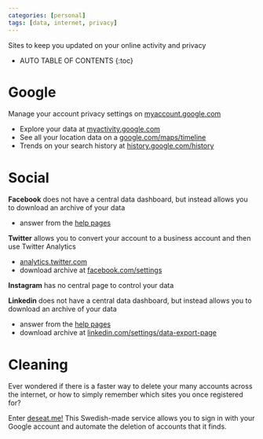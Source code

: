 ```yaml
---
categories: [personal]
tags: [data, internet, privacy]
---
```


Sites to keep you updated on your online activity and privacy

<!-- excerpt separator -->

* AUTO TABLE OF CONTENTS
{:toc}

# Google

Manage your account privacy settings on [myaccount.google.com](https://myaccount.google.com/)  

  - Explore your data at [myactivity.google.com](https://myactivity.google.com/myactivity)
  - See all your location data on a [google.com/maps/timeline](https://www.google.com/maps/timeline)
  - Trends on your search history at [history.google.com/history](https://www.history.google.com/history)

# Social

**Facebook** does not have a central data dashboard, but instead allows you to download an archive of your data  

  - answer from the [help pages](https://www.facebook.com/help/405183566203254)

**Twitter** allows you to convert your account to a business account and then use Twitter Analytics  

  - [analytics.twitter.com](https://analytics.twitter.com/)
  - download archive at [facebook.com/settings](https://www.linkedin.com/settings/data-export-page)

**Instagram** has no central page to control your data

**Linkedin** does not have a central data dashboard, but instead allows you to download an archive of your data

  - answer from the [help pages](https://www.linkedin.com/help/linkedin/answer/50191/accessing-your-account-data)
  - download archive at [linkedin.com/settings/data-export-page](https://www.linkedin.com/settings/data-export-page)

# Cleaning

Ever wondered if there is a faster way to delete your many accounts across the internet, or how to simply remember which sites you once registered for?  

Enter [deseat.me!](https://www.deseat.me/) This Swedish-made service allows you to sign in with your Google account and automate the deletion of accounts that it finds.
